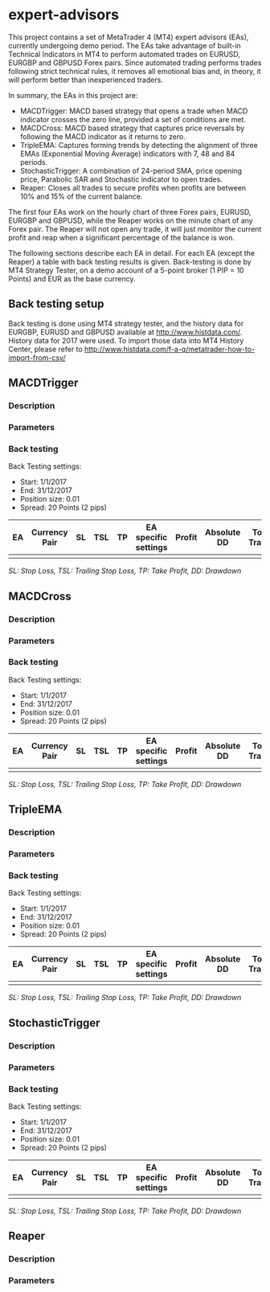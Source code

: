 # expert-advisors
This project contains a set of MetaTrader 4 (MT4) expert advisors (EAs), currently undergoing demo period.
The EAs take advantage of built-in Technical Indicators in MT4 to perform automated trades on EURUSD, EURGBP and GBPUSD Forex pairs.
Since automated trading performs trades following strict technical rules, it removes all emotional bias and, in theory, it will perform better than inexperienced traders.

In summary, the EAs in this project are:
* MACDTrigger: MACD based strategy that opens a trade when MACD indicator crosses the zero line, provided a set of conditions are met.
* MACDCross: MACD based strategy that captures price reversals by following the MACD indicator as it returns to zero.
* TripleEMA: Captures forming trends by detecting the alignment of three EMAs (Exponential Moving Average) indicators with 7, 48 and 84 periods.
* StochasticTrigger: A combination of 24-period SMA, price opening price, Parabolic SAR and Stochastic indicator to open trades.
* Reaper: Closes all trades to secure profits when profits are between 10% and 15% of the current balance.

The first four EAs work on the hourly chart of three Forex pairs, EURUSD, EURGBP and GBPUSD, while the Reaper works on the minute chart of any Forex pair. The Reaper will not open any trade, it will just monitor the current profit and reap when a significant percentage of the balance is won.

The following sections describe each EA in detail. For each EA (except the Reaper) a table with back testing results is given. Back-testing is done by MT4 Strategy Tester, on a demo account of a 5-point broker (1 PIP = 10 Points) and EUR as the base currency. 

## Back testing setup

Back testing is done using MT4 strategy tester, and the history data for EURGBP, EURUSD and GBPUSD available at http://www.histdata.com/. History data for 2017 were used. To import those data into MT4 History Center, please refer to http://www.histdata.com/f-a-q/metatrader-how-to-import-from-csv/

## MACDTrigger

### Description

### Parameters

### Back testing

Back Testing settings:
* Start: 1/1/2017
* End: 31/12/2017
* Position size: 0.01
* Spread: 20 Points (2 pips)

| EA | Currency Pair | SL | TSL | TP | EA specific settings | Profit | Absolute DD | Total Trades | Profit Trades (%) | Largest (Average) Profit | Largest (Average) Loss |
| --- | --- | --- | --- | --- | --- | --- | --- | --- | --- | --- | --- |
| | | | | | | | | | | | |

*SL: Stop Loss, TSL: Trailing Stop Loss, TP: Take Profit, DD: Drawdown*

## MACDCross

### Description

### Parameters

### Back testing

Back Testing settings:
* Start: 1/1/2017
* End: 31/12/2017
* Position size: 0.01
* Spread: 20 Points (2 pips)

| EA | Currency Pair | SL | TSL | TP | EA specific settings | Profit | Absolute DD | Total Trades | Profit Trades (%) | Largest (Average) Profit | Largest (Average) Loss |
| --- | --- | --- | --- | --- | --- | --- | --- | --- | --- | --- | --- |
| | | | | | | | | | | | |

*SL: Stop Loss, TSL: Trailing Stop Loss, TP: Take Profit, DD: Drawdown*

## TripleEMA

### Description

### Parameters

### Back testing

Back Testing settings:
* Start: 1/1/2017
* End: 31/12/2017
* Position size: 0.01
* Spread: 20 Points (2 pips)

| EA | Currency Pair | SL | TSL | TP | EA specific settings | Profit | Absolute DD | Total Trades | Profit Trades (%) | Largest (Average) Profit | Largest (Average) Loss |
| --- | --- | --- | --- | --- | --- | --- | --- | --- | --- | --- | --- |
| | | | | | | | | | | | |

*SL: Stop Loss, TSL: Trailing Stop Loss, TP: Take Profit, DD: Drawdown*

## StochasticTrigger

### Description

### Parameters

### Back testing

Back Testing settings:
* Start: 1/1/2017
* End: 31/12/2017
* Position size: 0.01
* Spread: 20 Points (2 pips)

| EA | Currency Pair | SL | TSL | TP | EA specific settings | Profit | Absolute DD | Total Trades | Profit Trades (%) | Largest (Average) Profit | Largest (Average) Loss |
| --- | --- | --- | --- | --- | --- | --- | --- | --- | --- | --- | --- |
| | | | | | | | | | | | |

*SL: Stop Loss, TSL: Trailing Stop Loss, TP: Take Profit, DD: Drawdown*

## Reaper

### Description

### Parameters